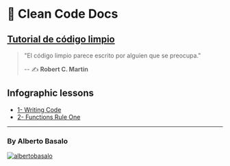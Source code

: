 # 🧼 Clean Code Docs

## [Tutorial de código limpio](https://labsademy.github.io/Docs-CleanCode-Intro/)

> "El código limpio parece escrito por alguien que se preocupa."
>
> -- ✍️ **Robert C. Martin**

## Infographic lessons

- [1- Writing Code](https://labsademy.github.io/Docs-CleanCode-Intro/infographics/1-writing_code.png)
- [2- Functions Rule One](https://labsademy.github.io/Docs-CleanCode-Intro/infographics/2-functions_rule_one.png)

---

<h3>By Alberto Basalo</h3>
<p>
<a href="https://twitter.com/albertobasalo" target="blank"><img src="https://img.shields.io/twitter/follow/albertobasalo?logo=twitter&style=for-the-badge" alt="albertobasalo" /></a>
